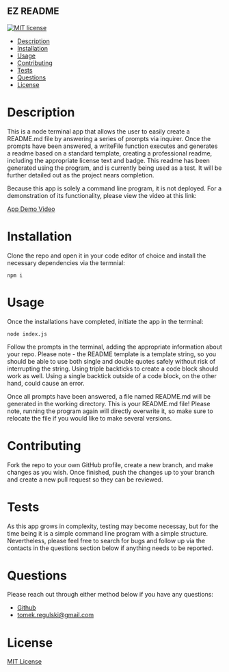 ## EZ README

[![MIT license](https://img.shields.io/badge/License-MIT-blue.svg)](https://lbesson.mit-license.org/)

- [Description](#description)
- [Installation](#installation)
- [Usage](#usage)
- [Contributing](#contributing)
- [Tests](#tests)
- [Questions](#questions)
- [License](#license)

# Description

This is a node terminal app that allows the user to easily create a README.md file by answering a series of prompts via inquirer. Once the prompts have been answered, a writeFile function executes and generates a readme based on a standard template, creating a professional readme, including the appropriate license text and badge. This readme has been generated using the program, and is currently being used as a test. It will be further detailed out as the project nears completion.

Because this app is solely a command line program, it is not deployed. For a demonstration of its functionality, please view the video at this link:

<a href="https://drive.google.com/file/d/1XZZSvq09aiZ2KiBXq5jO2FamPRI9qa7W/view" target="_blank">App Demo Video</a>

# Installation

Clone the repo and open it in your code editor of choice and install the necessary dependencies via the termnial:

`npm i`

# Usage

Once the installations have completed, initiate the app in the terminal:

`node index.js`

Follow the prompts in the terminal, adding the appropriate information about your repo. Please note - the README template is a template string, so you should be able to use both single and double quotes safely without risk of interrupting the string. Using triple backticks to create a code block should work as well. Using a single backtick outside of a code block, on the other hand, could cause an error.

Once all prompts have been answered, a file named README.md will be generated in the working directory. This is your README.md file! Please note, running the program again will directly overwrite it, so make sure to relocate the file if you would like to make several versions.

# Contributing

Fork the repo to your own GitHub profile, create a new branch, and make changes as you wish. Once finished, push the changes up to your branch and create a new pull request so they can be reviewed.

# Tests

As this app grows in complexity, testing may become necessay, but for the time being it is a simple command line program with a simple structure. Nevertheless, please feel free to search for bugs and follow up via the contacts in the questions section below if anything needs to be reported.

# Questions

Please reach out through either method below if you have any questions:

- <a href="https://github.com/tomekregulski" target="_blank">Github</a>
- <a href="mailto:tomek.regulski@gmail.com">tomek.regulski@gmail.com</a>

# License

[MIT License](https://opensource.org/licenses/MIT)
